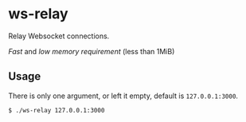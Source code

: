 # ws-relay
Relay Websocket connections.

*Fast* and *low memory requirement* (less than 1MiB)

## Usage

There is only one argument, or left it empty, default is `127.0.0.1:3000`.

```bash
$ ./ws-relay 127.0.0.1:3000
```